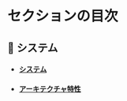 # セクションの目次

## 🌳 システム

* #### [︎システム](https://hiroki-it.github.io/tech-notebook/system/system.html)

* #### [︎アーキテクチャ特性](https://hiroki-it.github.io/tech-notebook/system/system_architecture_characteristics.html)

<br>
